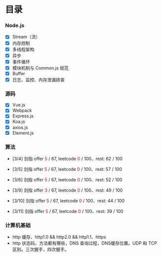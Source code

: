 # 目录

### Node.js
  - [x] Stream（流）
  - [x] 内存控制
  - [x] 多线程架构
  - [x] 异步
  - [x] 事件循环   
  - [x] 模块机制与 Common.js 规范 
  - [x] Buffer 
  - [x] 日志、监控、内存泄漏排查

### 源码
  - [x] Vue.js
  - [x] Webpack
  - [x] Express.js
  - [x] Koa.js
  - [x] axios.js
  - [x] Element.js

### 算法
  - [3/4] 剑指 offer <span style="color: red">5</span> / 67, leetcode <span style="color: red">0</span> / 100、rest: 62 / 100

  - [3/5] 剑指 offer <span style="color: red">5</span> / 67, leetcode <span style="color: red">0</span> / 100、rest: 57 / 100
  
  - [3/6] 剑指 offer <span style="color: red">5</span> / 67, leetcode <span style="color: red">0</span> / 100、rest: 52 / 100

  - [3/9] 剑指 offer <span style="color: red">3</span> / 67, leetcode <span style="color: red">0</span> / 100、rest: 49 / 100

  - [3/10] 剑指 offer <span style="color: red">5</span> / 67, leetcode <span style="color: red">0</span> / 100、rest: 44 / 100

  - [3/11] 剑指 offer <span style="color: red">5</span> / 67, leetcode <span style="color: red">0</span> / 100、rest: 39 / 100
  
### 计算机基础

  - http 缓存、http1.0 && http2.0 && http1.1、https
  - http 状态码，方法都有哪些，DNS 查询过程，DNS缓存位置。UDP 和 TCP 区别。三次握手，四次握手。
